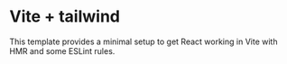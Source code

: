 #  Vite + tailwind

This template provides a minimal setup to get React working in Vite with HMR and some ESLint rules.

